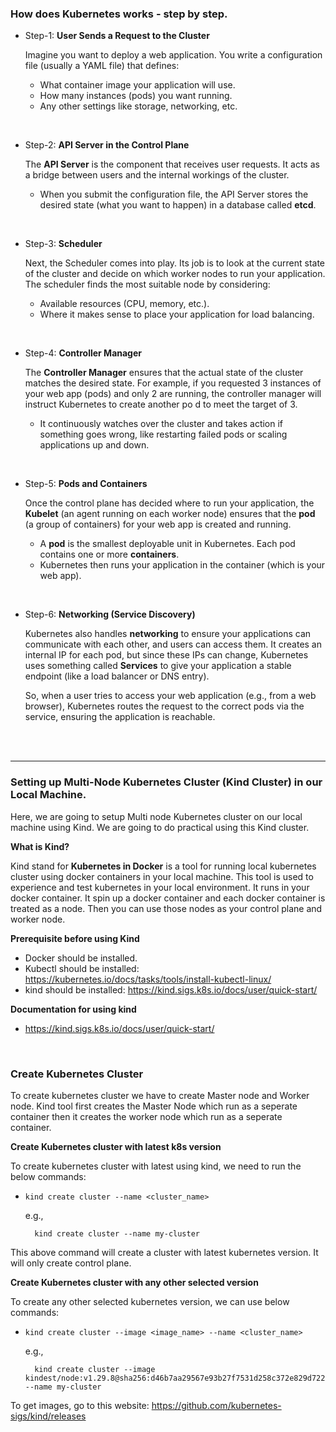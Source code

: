 ### How does Kubernetes works - step by step.

- Step-1: **User Sends a Request to the Cluster**

  Imagine you want to deploy a web application. You write a configuration file (usually a YAML file) that defines:
    - What container image your application will use.
    - How many instances (pods) you want running.
    - Any other settings like storage, networking, etc.

<br>

- Step-2: **API Server in the Control Plane**

  The **API Server** is the component that receives user requests. It acts as a bridge between users and the internal workings of the cluster.
    - When you submit the configuration file, the API Server stores the desired state (what you want to happen) in a database called **etcd**.

<br>

- Step-3: **Scheduler**

  Next, the Scheduler comes into play. Its job is to look at the current state of the cluster and decide on which worker nodes to run your application. The scheduler finds the most suitable node by considering:
    - Available resources (CPU, memory, etc.).
    - Where it makes sense to place your application for load balancing.

<br>

- Step-4: **Controller Manager**

  The **Controller Manager** ensures that the actual state of the cluster matches the desired state. For example, if you requested 3 instances of your web app (pods) and only 2 are running, the controller manager will instruct Kubernetes to create another po d to meet the target of 3.
    - It continuously watches over the cluster and takes action if something goes wrong, like restarting failed pods or scaling applications up and down.

<br>

- Step-5: **Pods and Containers**

  Once the control plane has decided where to run your application, the **Kubelet** (an agent running on each worker node) ensures that the **pod** (a group of containers) for your web app is created and running.
    - A **pod** is the smallest deployable unit in Kubernetes. Each pod contains one or more **containers**.
    - Kubernetes then runs your application in the container (which is your web app).
  
<br>

- Step-6: **Networking (Service Discovery)**

  Kubernetes also handles **networking** to ensure your applications can communicate with each other, and users can access them. It creates an internal IP for each pod, but since these IPs can change, Kubernetes uses something called **Services** to give your application a stable endpoint (like a load balancer or DNS entry).

  So, when a user tries to access your web application (e.g., from a web browser), Kubernetes routes the request to the correct pods via the service, ensuring the application is reachable.
    
<br>
<br>

<hr>

### Setting up Multi-Node Kubernetes Cluster (Kind Cluster) in our Local Machine.

Here, we are going to setup Multi node Kubernetes cluster on our local machine using Kind. We are going to do practical using this Kind cluster.

**What is Kind?**

Kind stand for **Kubernetes in Docker** is a tool for running local kubernetes cluster using docker containers in your local machine. This tool is used to experience and test kubernetes in your local environment. It runs in your docker container. It spin up a docker container and each docker container is treated as a node. Then you can use those nodes as your control plane and worker node.

**Prerequisite before using Kind**
  - Docker should be installed.
  - Kubectl should be installed: https://kubernetes.io/docs/tasks/tools/install-kubectl-linux/
  - kind should be installed: https://kind.sigs.k8s.io/docs/user/quick-start/

**Documentation for using kind**

  - https://kind.sigs.k8s.io/docs/user/quick-start/

<br>

### Create Kubernetes Cluster

To create kubernetes cluster we have to create Master node and Worker node. Kind tool first creates the Master Node which run as a seperate container then it creates the worker node which run as a seperate container. 

**Create Kubernetes cluster with latest k8s version**

To create kubernetes cluster with latest using kind, we need to run the below commands:

  - ```kind create cluster --name <cluster_name>```

      e.g.,

      ```
        kind create cluster --name my-cluster
      ```

  This above command will create a cluster with latest kubernetes version. It will only create control plane.


**Create Kubernetes cluster with any other selected version**

To create any other selected kubernetes version, we can use below commands:

  - ```kind create cluster --image <image_name> --name <cluster_name>```

      e.g.,

      ```
        kind create cluster --image kindest/node:v1.29.8@sha256:d46b7aa29567e93b27f7531d258c372e829d7224b25e3fc6ffdefed12476d3aa --name my-cluster
      ```

  To get images, go to this website: https://github.com/kubernetes-sigs/kind/releases

